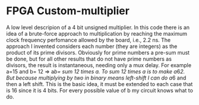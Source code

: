 # FPGA Custom-multiplier
A low level descripion of a 4 bit unsigned multiplier.
In this code there is an idea of a brute-force approach to multiplication by reaching the maximum clock frequency perfomance allowed by the board, i.e., 2.2 ns. The approach I invented considers each number (they are integers) as the product of its prime divisors. Obviously for prime numbers a pre-sum must be done, but for all other results that do not have prime numbers as divisors, the result is instantaneous, needing only a mux delay. For example a=15 and b= 12 => a*b= sum 12 times a. To sum 12 times a is to make a*6*2. But because multiplying by two in binary means left-shift I can do a*6 and then a left shift. This is the basic idea, it must be extended to each case that is 16 since it is 4 bits. For every possible value of b my circuit knows what to do.
